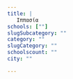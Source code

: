 ```yaml
---
title: |
   Ιππασία
schools: [""]
slugSubcategory: ""
category: ""
slugCategory: ""
schoolscount: ""
city: ""

---
```


